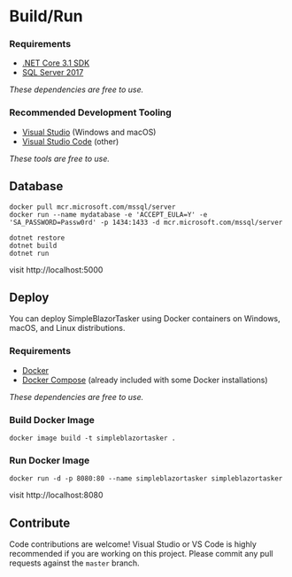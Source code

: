 # Build/Run

### Requirements

- [.NET Core 3.1 SDK](https://www.microsoft.com/net/download/core)
- [SQL Server 2017](https://docs.microsoft.com/en-us/sql/index)

*These dependencies are free to use.*

### Recommended Development Tooling

- [Visual Studio](https://www.visualstudio.com/vs/) (Windows and macOS)
- [Visual Studio Code](https://code.visualstudio.com/) (other)

*These tools are free to use.*

## Database
```
docker pull mcr.microsoft.com/mssql/server
docker run --name mydatabase -e 'ACCEPT_EULA=Y' -e 'SA_PASSWORD=Passw0rd' -p 1434:1433 -d mcr.microsoft.com/mssql/server
```

```
dotnet restore
dotnet build
dotnet run
```

visit http://localhost:5000

## Deploy

You can deploy SimpleBlazorTasker using Docker containers on Windows, macOS, and Linux distributions. 

### Requirements

- [Docker](https://www.docker.com/community-edition#/download)
- [Docker Compose](https://docs.docker.com/compose/install/) (already included with some Docker installations)

*These dependencies are free to use.*

### Build Docker Image

```
docker image build -t simpleblazortasker .
```


### Run Docker Image

```
docker run -d -p 8080:80 --name simpleblazortasker simpleblazortasker
```

visit http://localhost:8080

## Contribute

Code contributions are welcome! Visual Studio or VS Code is highly recommended if you are working on this project. Please commit any pull requests against the `master` branch.
